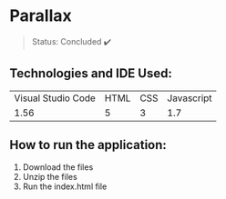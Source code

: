 # Parallax


> Status: Concluded ✔️


## Technologies and IDE Used:

<table>
  <tr>
    <td> Visual Studio Code </td>
    <td> HTML </td>
    <td> CSS </td>
    <td> Javascript </td>
  </tr>
    <tr>
    <td> 1.56 </td>
    <td> 5 </td>
    <td> 3 </td>
    <td> 1.7 </td>
  </tr>
</table>


## How to run the application:

1) Download the files
2) Unzip the files
3) Run the index.html file


